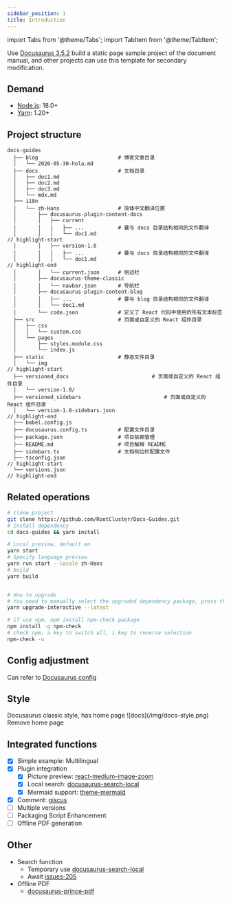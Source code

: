 ```yaml
---
sidebar_position: 1
title: Introduction
---
```


import Tabs from '@theme/Tabs';
import TabItem from '@theme/TabItem';

Use [Docusaurus 3.5.2](https://github.com/facebook/docusaurus/releases/tag/v3.5.2) build a static page sample project of
the document manual, and other projects can use this template for secondary modification.

## Demand

- [Node.js](https://nodejs.org/en/download): 18.0+
- [Yarn](https://yarn.nodejs.cn/en/docs/install#windows-stable): 1.20+

## Project structure

```text title="The highlighted part is the multi-version management part"
docs-guides
  ├── blog                          # 博客文章目录
  │   └── 2020-05-30-hola.md
  ├── docs                          # 文档目录
  │   ├── doc1.md
  │   ├── doc2.md
  │   ├── doc3.md
  │   └── mdx.md
  ├── i18n
  │   └── zh-Hans                   # 简体中文翻译位置
  │       ├── docusaurus-plugin-content-docs
  │       │   ├── current
  │       │   │   ├── ...           # 要与 docs 目录结构相同的文件翻译
  │       │   │   └── doc1.md
// highlight-start
  │       │   ├── version-1.0
  │       │   │   ├── ...           # 要与 docs 目录结构相同的文件翻译
  │       │   │   └── doc1.md
// highlight-end
  │       │   └── current.json      # 侧边栏
  │       ├── docusaurus-theme-classic
  │       │   └── navbar.json       # 导航栏
  │       ├── docusaurus-plugin-content-blog
  │       │   ├── ...               # 要与 blog 目录结构相同的文件翻译
  │       │   └── doc1.md
  │       └── code.json             # 定义了 React 代码中使用的所有文本标签
  ├── src                           # 页面或自定义的 React 组件目录
  │   ├── css
  │   │   └── custom.css
  │   └── pages
  │       ├── styles.module.css
  │       └── index.js
  ├── static                        # 静态文件目录
  │   └── img
// highlight-start
  ├── versioned_docs                           # 页面或自定义的 React 组件目录
  │   └── version-1.0/
  ├── versioned_sidebars                           # 页面或自定义的 React 组件目录
  │   └── version-1.0-sidebars.json
// highlight-end
  ├── babel.config.js
  ├── docusaurus.config.ts          # 配置文件目录
  ├── package.json                  # 项目依赖管理
  ├── README.md                     # 项目解释 README
  ├── sidebars.ts                   # 文档侧边栏配置文件
  ├── tsconfig.json
// highlight-start
  └── versions.json
// highlight-end
```

## Related operations

```bash
# clone project
git clone https://github.com/RootCluster/Docs-Guides.git
# install dependency
cd docs-guides && yarn install

# Local preview, default en
yarn start
# Specify language preview
yarn run start --locale zh-Hans
# build
yarn build


# How to upgrade
# You need to manually select the upgraded dependency package, press the space bar to select, a key to switch all, i key to reverse selection.
yarn upgrade-interactive --latest

# if use npm, npm install npm-check package
npm install -g npm-check
# check npm, a key to switch all, i key to reverse selection
npm-check -u
```

## Config adjustment

Can refer to [Docusaurus config](tutorial-basics/conf/docs-conf)

## Style

<Tabs>
  <TabItem value="docs" label="Docs" default>
    Docusaurus classic style, has home page
    ![docs](/img/docs-style.png)
  </TabItem>
  <TabItem value="book" label="Book">
    Remove home page
  </TabItem>
</Tabs>

## Integrated functions

- [x] Simple example: Multilingual
- [x] Plugin integration
    - [x] Picture preview: [react-medium-image-zoom](https://github.com/mvasin/react-medium-image-zoom)
    - [x] Local search: [docusaurus-search-local](https://github.com/cmfcmf/docusaurus-search-local/issues/205)
    - [x] Mermaid support: [theme-mermaid](https://docusaurus.io/docs/api/themes/@docusaurus/theme-mermaid)
- [x] Comment: [giscus](https://github.com/giscus/giscus)
- [ ] Multiple versions
- [ ] Packaging Script Enhancement
- [ ] Offline PDF generation

## Other

- Search function
    - Temporary use [docusaurus-search-local](https://github.com/easyops-cn/docusaurus-search-local)
    - Await [issues-205](https://github.com/cmfcmf/docusaurus-search-local/issues/205)
- Offline PDF
    - [docusaurus-prince-pdf](https://github.com/signcl/docusaurus-prince-pdf)
